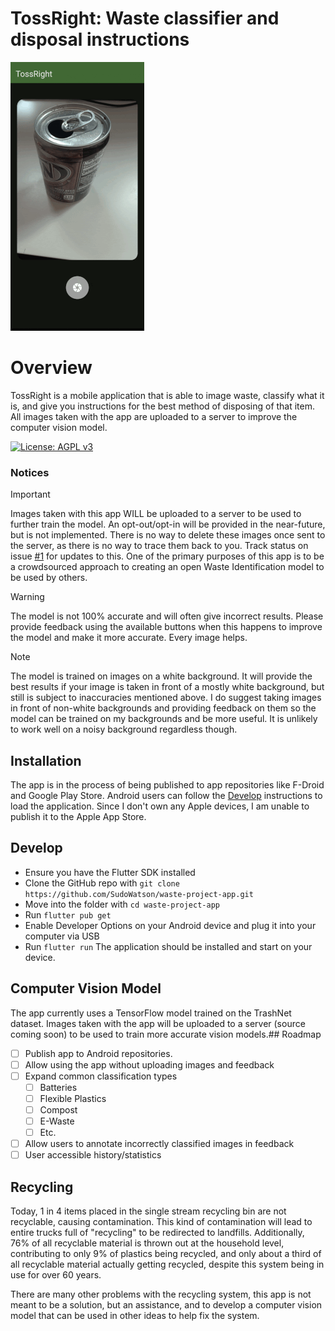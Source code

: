 # TossRight: Waste classifier and disposal instructions

![3 Screenshots of the app looping](./screenshots/screenshots.gif)

# Overview
TossRight is a mobile application that is able to image waste, classify what it is, and give you instructions for the best method of disposing of that item. All images taken with the app are uploaded to a server to improve the computer vision model.

[![License: AGPL v3](https://img.shields.io/badge/License-AGPL_v3-blue.svg)](https://www.gnu.org/licenses/agpl-3.0)

### Notices
> [!IMPORTANT]
> Images taken with this app WILL be uploaded to a server to be used to further train the model. An opt-out/opt-in will be provided in the near-future, but is not implemented. There is no way to delete these images once sent to the server, as there is no way to trace them back to you. Track status on issue [#1](https://github.com/SudoWatson/tossright-app/issues/1) for updates to this. One of the primary purposes of this app is to be a crowdsourced approach to creating an open Waste Identification model to be used by others.

> [!WARNING]
> The model is not 100% accurate and will often give incorrect results. Please provide feedback using the available buttons when this happens to improve the model and make it more accurate. Every image helps.

> [!NOTE]
> The model is trained on images on a white background. It will provide the best results if your image is taken in front of a mostly white background, but still is subject to inaccuracies mentioned above. I do suggest taking images in front of non-white backgrounds and providing feedback on them so the model can be trained on my backgrounds and be more useful. It is unlikely to work well on a noisy background regardless though.

## Installation
The app is in the process of being published to app repositories like F-Droid and Google Play Store. Android users can follow the [Develop](#develop) instructions to load the application. Since I don't own any Apple devices, I am unable to publish it to the Apple App Store.

## Develop
- Ensure you have the Flutter SDK installed
- Clone the GitHub repo with `git clone https://github.com/SudoWatson/waste-project-app.git`
- Move into the folder with `cd waste-project-app`
- Run `flutter pub get`
- Enable Developer Options on your Android device and plug it into your computer via USB
- Run `flutter run`
The application should be installed and start on your device.

## Computer Vision Model
The app currently uses a TensorFlow model trained on the TrashNet dataset. Images taken with the app will be uploaded to a server (source coming soon) to be used to train more accurate vision models.## Roadmap

- [ ] Publish app to Android repositories.
- [ ] Allow using the app without uploading images and feedback
- [ ] Expand common classification types
    - [ ] Batteries
    - [ ] Flexible Plastics
    - [ ] Compost
    - [ ] E-Waste
    - [ ] Etc.
- [ ] Allow users to annotate incorrectly classified images in feedback
- [ ] User accessible history/statistics

## Recycling

Today, 1 in 4 items placed in the single stream recycling bin are not recyclable, causing contamination. This kind of contamination will lead to entire trucks full of "recycling" to be redirected to landfills. Additionally, 76% of all recyclable material is thrown out at the household level, contributing to only 9% of plastics being recycled, and only about a third of all recyclable material actually getting recycled, despite this system being in use for over 60 years.

There are many other problems with the recycling system, this app is not meant to be a solution, but an assistance, and to develop a computer vision model that can be used in other ideas to help fix the system.

